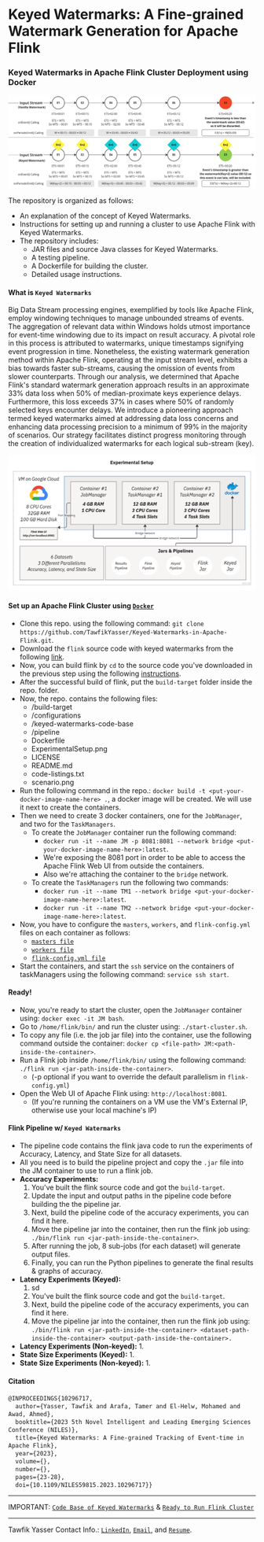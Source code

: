 # Keyed Watermarks: A Fine-grained Watermark Generation for Apache Flink 
### Keyed Watermarks in Apache Flink Cluster Deployment using Docker

![Vanilla Vs. Keyed WM](https://github.com/TawfikYasser/Keyed-Watermarks-in-Apache-Flink/blob/main/scenario.png)

The repository is organized as follows:

* An explanation of the concept of Keyed Watermarks.
* Instructions for setting up and running a cluster to use Apache Flink with Keyed Watermarks.
* The repository includes:
    * JAR files and source Java classes for Keyed Watermarks.
    * A testing pipeline.
    * A Dockerfile for building the cluster.
    * Detailed usage instructions.

#### What is `Keyed Watermarks` 
Big Data Stream processing engines, exemplified by tools like Apache Flink, employ windowing techniques to manage unbounded streams of events. The aggregation of relevant data within Windows holds utmost importance for event-time windowing due to its impact on result accuracy. A pivotal role in this process is attributed to watermarks, unique timestamps signifying event progression in time. Nonetheless, the existing watermark generation method within Apache Flink, operating at the input stream level, exhibits a bias towards faster sub-streams, causing the omission of events from slower counterparts. Through our analysis, we determined that Apache Flink's standard watermark generation approach results in an approximate $33\%$ data loss when $50\%$ of median-proximate keys experience delays. Furthermore, this loss exceeds $37\%$ in cases where $50\%$ of randomly selected keys encounter delays. We introduce a pioneering approach termed keyed watermarks aimed at addressing data loss concerns and enhancing data processing precision to a minimum of $99\%$ in the majority of scenarios. Our strategy facilitates distinct progress monitoring through the creation of individualized watermarks for each logical sub-stream (key).

![Experimental Setup](https://github.com/TawfikYasser/Keyed-Watermarks-in-Apache-Flink/blob/main/ExperimentalSetup.png)

#### Set up an Apache Flink Cluster using [`Docker`](https://github.com/TawfikYasser/kw-flink-cluster-docker/blob/main/Dockerfile)
* Clone this repo. using the following command: `git clone https://github.com/TawfikYasser/Keyed-Watermarks-in-Apache-Flink.git`.
* Download the `flink` source code with keyed watermarks from the following [link](https://drive.google.com/drive/folders/1Tq95uxpyzlph5SN5vq4upQg4_bYm8TQb?usp=sharing).
* Now, you can build flink by `cd` to the source code you've downloaded in the previous step using the following [instructions](https://nightlies.apache.org/flink/flink-docs-master/docs/flinkdev/building/#build-flink).
* After the successful build of flink, put the `build-target` folder inside the repo. folder.
* Now, the repo. contains the following files:
  * /build-target
  * /configurations
  * /keyed-watermarks-code-base
  * /pipeline
  * Dockerfile
  * ExperimentalSetup.png
  * LICENSE
  * README.md
  * code-listings.txt
  * scenario.png
* Run the following command in the repo.: `docker build -t <put-your-docker-image-name-here> .`, a docker image will be created. We will use it next to create the containers.
* Then we need to create 3 docker containers, one for the `JobManager`, and two for the `TaskManagers`.
   * To create the `JobManager` container run the following command:
     * `docker run -it --name JM -p 8081:8081 --network bridge <put-your-docker-image-name-here>:latest`.
     * We're exposing the 8081 port in order to be able to access the Apache Flink Web UI from outside the containers.
     * Also we're attaching the container to the `bridge` network.
   * To create the `TaskManagers` run the following two commands:
     * `docker run -it --name TM1 --network bridge <put-your-docker-image-name-here>:latest`.
     * `docker run -it --name TM2 --network bridge <put-your-docker-image-name-here>:latest`.
* Now, you have to configure the `masters`, `workers`, and `flink-config.yml` files on each container as follows:
   * [`masters file`](https://github.com/TawfikYasser/kw-flink-cluster-docker/blob/main/configurations/masters.txt)
   * [`workers file`](https://github.com/TawfikYasser/kw-flink-cluster-docker/blob/main/configurations/workers.txt)
   * [`flink-config.yml file`](https://github.com/TawfikYasser/kw-flink-cluster-docker/blob/main/configurations/flink-config.yml)
* Start the containers, and start the `ssh` service on the containers of taskManagers using the following command: `service ssh start`.

#### Ready!
* Now, you're ready to start the cluster, open the `JobManager` container using: `docker exec -it JM bash`.
* Go to `/home/flink/bin/` and run the cluster using: `./start-cluster.sh`.
* To copy any file (i.e. the job jar file) into the container, use the following command outside the container: `docker cp <file-path> JM:<path-inside-the-container>`.
* Run a Flink job inside `/home/flink/bin/` using the following command: `./flink run <jar-path-inside-the-container>`.
  * (-p <parallelism> optional if you want to override the default parallelism in `flink-config.yml`)
* Open the Web UI of Apache Flink using: `http://localhost:8081`.
  * (If you're running the containers on a VM use the VM's External IP, otherwise use your local machine's IP)

#### Flink Pipeline w/ `Keyed Watermarks`
* The pipeline code contains the flink java code to run the experiments of Accuracy, Latency, and State Size for all datasets.
* All you need is to build the pipeline project and copy the `.jar` file into the JM container to use to run a flink job.
* **Accuracy Experiments:**
  1. You've built the flink source code and got the `build-target`.
  2. Update the input and output paths in the pipeline code before building the the pipeline jar.
  3. Next, build the pipeline code of the accuracy experiments, you can find it here.
  4. Move the pipeline jar into the container, then run the flink job using: `./bin/flink run <jar-path-inside-the-container>`.
  5. After running the job, 8 sub-jobs (for each dataset) will generate output files.
  6. Finally, you can run the Python pipelines to generate the final results & graphs of accuracy.
* **Latency Experiments (Keyed):**
  1. sd
  2. You've built the flink source code and got the `build-target`.
  3. Next, build the pipeline code of the accuracy experiments, you can find it here.
  4. Move the pipeline jar into the container, then run the flink job using: `./bin/flink run <jar-path-inside-the-container> <dataset-path-inside-the-container> <output-path-inside-the-container>.`
* **Latency Experiments (Non-keyed):**
  1.
* **State Size Experiments (Keyed):**
  1.
* **State Size Experiments (Non-keyed):**
  1. 
#### Citation

```
@INPROCEEDINGS{10296717,
  author={Yasser, Tawfik and Arafa, Tamer and El-Helw, Mohamed and Awad, Ahmed},
  booktitle={2023 5th Novel Intelligent and Leading Emerging Sciences Conference (NILES)}, 
  title={Keyed Watermarks: A Fine-grained Tracking of Event-time in Apache Flink}, 
  year={2023},
  volume={},
  number={},
  pages={23-28},
  doi={10.1109/NILES59815.2023.10296717}}
```
---

IMPORTANT: [`Code Base of Keyed Watermarks`](https://github.com/TawfikYasser/kw-flink-cluster-docker/tree/main/keyed-watermarks-code-base) & [`Ready to Run Flink Cluster`](https://drive.google.com/drive/folders/1_gEHB0FxrvtpiAGlCqfd4GLXfACmn2As)

---
Tawfik Yasser Contact Info.: [`LinkedIn`](https://www.linkedin.com/in/tawfikyasser/), [`Email`](mailto:tawfekyassertawfek@gmail.com), and [`Resume`](https://drive.google.com/file/d/12KDxirYHipfH5bOuHgJtcBB6CmiHmqdM/view?usp=sharing).

